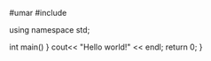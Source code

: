 #umar
#include <iostream>

using namespace std;

int main()
}
	cout<< "Hello world!" << endl;
	return 0;
}
